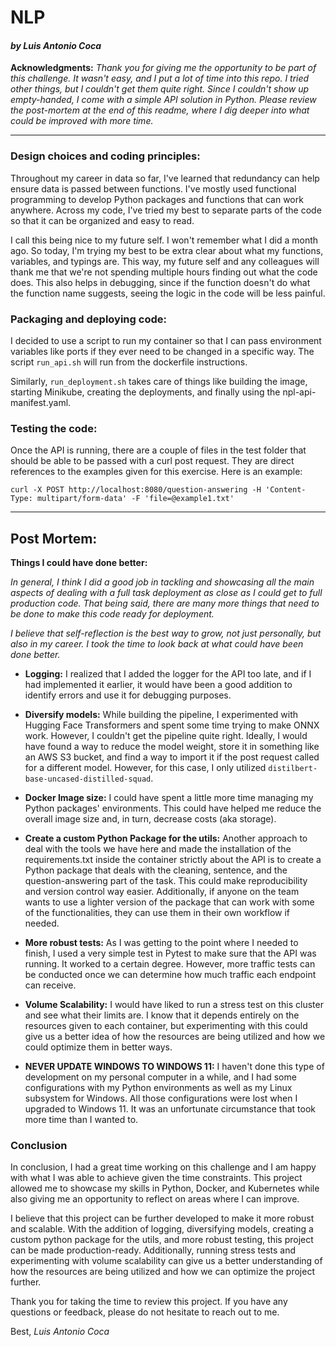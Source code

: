 
# NLP 
#### *by Luis Antonio Coca*

**Acknowledgments:**
*Thank you for giving me the opportunity to be part of this challenge. It wasn't easy, and I put a lot of time into this repo. I tried other things, but I couldn't get them quite right. Since I couldn't show up empty-handed, I come with a simple API solution in Python. Please review the post-mortem at the end of this readme, where I dig deeper into what could be improved with more time.*

---
### Design choices and coding principles:
Throughout my career in data so far, I've learned that redundancy can help ensure data is passed between functions. I've mostly used functional programming to develop Python packages and functions that can work anywhere. Across my code, I've tried my best to separate parts of the code so that it can be organized and easy to read.

I call this being nice to my future self. I won't remember what I did a month ago. So today, I'm trying my best to be extra clear about what my functions, variables, and typings are. This way, my future self and any colleagues will thank me that we're not spending multiple hours finding out what the code does. This also helps in debugging, since if the function doesn't do what the function name suggests, seeing the logic in the code will be less painful.

### Packaging and deploying code:
I decided to use a script to run my container so that I can pass environment variables like ports if they ever need to be changed in a specific way. The script `run_api.sh` will run from the dockerfile instructions.

Similarly, `run_deployment.sh` takes care of things like building the image, starting Minikube, creating the deployments, and finally using the npl-api-manifest.yaml.

### Testing the code:
Once the API is running, there are a couple of files in the test folder that should be able to be passed with a curl post request. They are direct references to the examples given for this exercise. Here is an example:

`curl -X POST http://localhost:8080/question-answering -H 'Content-Type: multipart/form-data' -F 'file=@example1.txt'`

---
## Post Mortem:
**Things I could have done better:**

*In general, I think I did a good job in tackling and showcasing all the main aspects of dealing with a full task deployment as close as I could get to full production code. That being said, there are many more things that need to be done to make this code ready for deployment.*

*I believe that self-reflection is the best way to grow, not just personally, but also in my career. I took the time to look back at what could have been done better.*

- **Logging:** I realized that I added the logger for the API too late, and if I had implemented it earlier, it would have been a good addition to identify errors and use it for debugging purposes.

- **Diversify models:** While building the pipeline, I experimented with Hugging Face Transformers and spent some time trying to make ONNX work. However, I couldn't get the pipeline quite right. Ideally, I would have found a way to reduce the model weight, store it in something like an AWS S3 bucket, and find a way to import it if the post request called for a different model. However, for this case, I only utilized `distilbert-base-uncased-distilled-squad`.

- **Docker Image size:** I could have spent a little more time managing my Python packages' environments. This could have helped me reduce the overall image size and, in turn, decrease costs (aka storage).

- **Create a custom Python Package for the utils:** Another approach to deal with the tools we have here and made the installation of the requirements.txt inside the container strictly about the API is to create a Python package that deals with the cleaning, sentence, and the question-answering part of the task. This could make reproducibility and version control way easier. Additionally, if anyone on the team wants to use a lighter version of the package that can work with some of the functionalities, they can use them in their own workflow if needed.

- **More robust tests:** As I was getting to the point where I needed to finish, I used a very simple test in Pytest to make sure that the API was running. It worked to a certain degree. However, more traffic tests can be conducted once we can determine how much traffic each endpoint can receive.

- **Volume Scalability:** I would have liked to run a stress test on this cluster and see what their limits are. I know that it depends entirely on the resources given to each container, but experimenting with this could give us a better idea of how the resources are being utilized and how we could optimize them in better ways.

- **NEVER UPDATE WINDOWS TO WINDOWS 11:** I haven't done this type of development on my personal computer in a while, and I had some configurations with my Python environments as well as my Linux subsystem for Windows. All those configurations were lost when I upgraded to Windows 11. It was an unfortunate circumstance that took more time than I wanted to.

### Conclusion

In conclusion, I had a great time working on this challenge and I am happy with what I was able to achieve given the time constraints. This project allowed me to showcase my skills in Python, Docker, and Kubernetes while also giving me an opportunity to reflect on areas where I can improve.

I believe that this project can be further developed to make it more robust and scalable. With the addition of logging, diversifying models, creating a custom python package for the utils, and more robust testing, this project can be made production-ready. Additionally, running stress tests and experimenting with volume scalability can give us a better understanding of how the resources are being utilized and how we can optimize the project further.

Thank you for taking the time to review this project. If you have any questions or feedback, please do not hesitate to reach out to me.

Best,
*Luis Antonio Coca*
